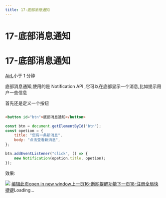 ```yaml
---
title: 17-底部消息通知
---
```


# 17-底部消息通知

# 17-底部消息通知
[AirL](https://mrhope.site)小于 1 分钟
> 

底部消息通知,使用的是 Notification API ,它可以在底部显示一个消息,比如提示用户一些信息

首先还是定义一个按钮
```html

<button id="btn">底部消息通知</button>
```

```javascript
const btn = document.getElementById("btn");
const opetion = {
    title: "您有一条新消息",
    body: "点击查看新消息",
};

btn.addEventListener("click", () => {
    new Notification(opetion.title, opetion);
});
```

> 

效果:

![](/assets/底部消息通知.2092137b.jpg)
[编辑此页open in new window](https://github.com/vuepress-theme-hope/vuepress-theme-hope/edit/main/demo/src/AirL-My-blog/Electron/17-底部消息通知.md)[上一页16-断网提醒功能](/AirL-My-blog/Electron/16-%E6%96%AD%E7%BD%91%E6%8F%90%E9%86%92%E5%8A%9F%E8%83%BD.html)[下一页18-注册全局快捷键](/AirL-My-blog/Electron/18-%E6%B3%A8%E5%86%8C%E5%85%A8%E5%B1%80%E5%BF%AB%E6%8D%B7%E9%94%AE.html)Loading...